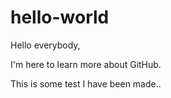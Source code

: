 # hello-world

Hello everybody,

I'm here to learn more about GitHub.

This is some test I have been made..
